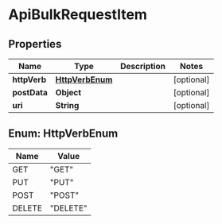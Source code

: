
# ApiBulkRequestItem

## Properties
Name | Type | Description | Notes
------------ | ------------- | ------------- | -------------
**httpVerb** | [**HttpVerbEnum**](#HttpVerbEnum) |  |  [optional]
**postData** | **Object** |  |  [optional]
**uri** | **String** |  |  [optional]


<a name="HttpVerbEnum"></a>
## Enum: HttpVerbEnum
Name | Value
---- | -----
GET | &quot;GET&quot;
PUT | &quot;PUT&quot;
POST | &quot;POST&quot;
DELETE | &quot;DELETE&quot;



